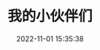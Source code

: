 ---
layout: links
title: 我的小伙伴们
date: 2022-11-01 15:35:38
keywords: 链接
description: 我的小伙伴们
comments: true
links:
  - url: https://yunyoujun.cn
    avatar: https://cdn.jsdelivr.net/gh/YunYouJun/yunyoujun.github.io/images/avatar.jpg
    name: 云游君
    blog: 云游君的小站
    desc: All at sea.
    color: '#0078e7' # 代表色
    email: # 非必须
placeholder: 还没想好说些什么 # 默认对友链的描述
random: true
tip: 友链加载中～如失败请刷新重试～
---